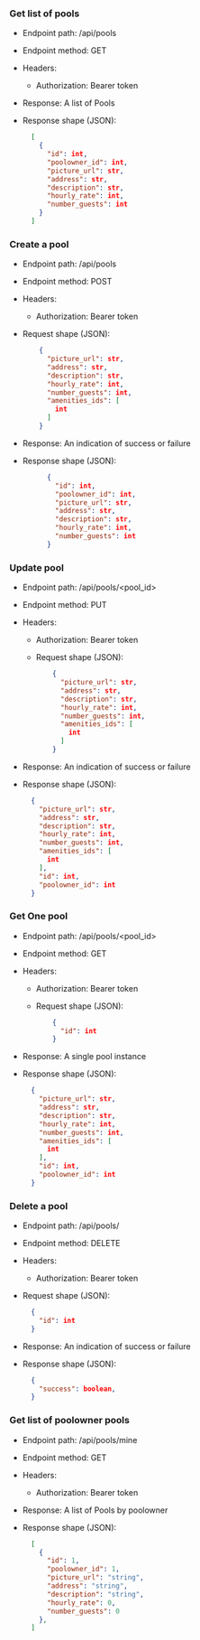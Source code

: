 ### Get list of pools

* Endpoint path: /api/pools
* Endpoint method: GET

* Headers:
  * Authorization: Bearer token

* Response: A list of Pools
* Response shape (JSON):
    ```json
      [
        {
          "id": int,
          "poolowner_id": int,
          "picture_url": str,
          "address": str,
          "description": str,
          "hourly_rate": int,
          "number_guests": int
        }
      ]
    ```

### Create a pool

* Endpoint path: /api/pools
* Endpoint method: POST

* Headers:
  * Authorization: Bearer token

* Request shape (JSON):
    ```json
        {
          "picture_url": str,
          "address": str,
          "description": str,
          "hourly_rate": int,
          "number_guests": int,
          "amenities_ids": [
            int
          ]
        }
    ```

* Response: An indication of success or failure
* Response shape (JSON):
    ```json
          {
            "id": int,
            "poolowner_id": int,
            "picture_url": str,
            "address": str,
            "description": str,
            "hourly_rate": int,
            "number_guests": int
          }
    ```

### Update pool

* Endpoint path: /api/pools/<pool_id>
* Endpoint method: PUT

* Headers:
  * Authorization: Bearer token

  * Request shape (JSON):
    ```json
        {
          "picture_url": str,
          "address": str,
          "description": str,
          "hourly_rate": int,
          "number_guests": int,
          "amenities_ids": [
            int
          ]
        }
    ```

* Response: An indication of success or failure
* Response shape (JSON):
    ```json
      {
        "picture_url": str,
        "address": str,
        "description": str,
        "hourly_rate": int,
        "number_guests": int,
        "amenities_ids": [
          int
        ],
        "id": int,
        "poolowner_id": int
      }
    ```


### Get One pool

* Endpoint path: /api/pools/<pool_id>
* Endpoint method: GET

* Headers:
  * Authorization: Bearer token

  * Request shape (JSON):
    ```json
        {
          "id": int
        }
    ```

* Response: A single pool instance
* Response shape (JSON):
    ```json
      {
        "picture_url": str,
        "address": str,
        "description": str,
        "hourly_rate": int,
        "number_guests": int,
        "amenities_ids": [
          int
        ],
        "id": int,
        "poolowner_id": int
      }
    ```

### Delete a pool

* Endpoint path: /api/pools/<id>
* Endpoint method: DELETE

* Headers:
  * Authorization: Bearer token

* Request shape (JSON):
  ```json
    {
      "id": int
    }
  ```

* Response: An indication of success or failure
* Response shape (JSON):
    ```json
      {
        "success": boolean,
      }
    ```

### Get list of poolowner pools

* Endpoint path: /api/pools/mine
* Endpoint method: GET

* Headers:
  * Authorization: Bearer token

* Response: A list of Pools by poolowner
* Response shape (JSON):
    ```json
      [
        {
          "id": 1,
          "poolowner_id": 1,
          "picture_url": "string",
          "address": "string",
          "description": "string",
          "hourly_rate": 0,
          "number_guests": 0
        },
      ]
    ```
